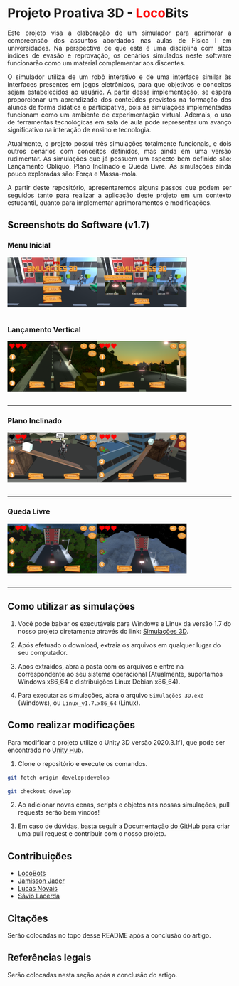 ﻿# Projeto Proativa 3D - <font color = 'red'>Loco</font>Bits

<p align = "justify">
Este projeto visa a elaboração de um simulador para aprimorar a compreensão dos assuntos abordados nas aulas de Física I em universidades. Na perspectiva de que esta é uma disciplina com altos índices de evasão e reprovação, os cenários simulados neste software funcionarão como um material complementar aos discentes.
</p>
<p align = "justify">
O simulador utiliza de um robô interativo e de uma interface similar às interfaces presentes em jogos eletrônicos, para que objetivos e conceitos sejam estabelecidos ao usuário. A partir dessa implementação, se espera proporcionar um aprendizado dos conteúdos previstos na formação dos alunos de forma didática e participativa, pois as simulações implementadas funcionam como um ambiente de experimentação virtual. Ademais, o uso de ferramentas tecnológicas em sala de aula pode representar um avanço significativo na interação de ensino e tecnologia.
</p>
<p align = "justify">
Atualmente, o projeto possui três simulações totalmente funcionais, e dois outros cenários com conceitos definidos, mas ainda em uma versão rudimentar. As simulações que já possuem um aspecto bem definido são: Lançamento Oblíquo, Plano Inclinado e Queda Livre. As simulações ainda pouco exploradas são: Força e Massa-mola.
</p>
<p align = "justify">
A partir deste repositório, apresentaremos alguns passos que podem ser seguidos tanto para realizar a aplicação deste projeto em um contexto estudantil, quanto para implementar aprimoramentos e modificações.
</p>

## Screenshots do Software (v1.7)
### Menu Inicial
<div style = "display : flex">
    <img style = "width: 40%" src = "./Imagens/menuIni_01.png">
    <img style = "width: 40%" src = "./Imagens/menuIni_02.png">
</div>
<br>

### Lançamento Vertical
<div style = "display : flex">
    <img style = "width: 40%" src = "./Imagens/lancamento_01.png">
    <img style = "width: 40%" src = "./Imagens/lancamento_02.png">
</div>
<br>
<hr>

### Plano Inclinado
<div style = "display : flex">
    <img style = "width: 40%" src = "./Imagens/plano_01.png">
    <img style = "width: 40%" src = "./Imagens/plano_02.png">
</div>
<br>
<hr>

### Queda Livre
<div style = "display : flex">
    <img style = "width: 40%" src = "./Imagens/queda_01.png">
    <img style = "width: 40%" src = "./Imagens/queda_02.png">
</div>
<br>
<hr>

## Como utilizar as simulações

1. Você pode baixar os executáveis para Windows e Linux da versão 1.7 do nosso projeto diretamente através do link: [Simulações 3D](https://drive.google.com/file/d/1JiflgDJl4TAVmc7Qy9IEyXw3b1apnbBJ/view?usp=sharing).

2. Após efetuado o download, extraia os arquivos em qualquer lugar do seu computador.

3. Após extraidos, abra a pasta com os arquivos e entre na correspondente ao seu sistema operacional (Atualmente, suportamos Windows x86_64 e distribuições Linux Debian x86_64).

4. Para executar as simulações, abra o arquivo `Simulações 3D.exe` (Windows), ou `Linux_v1.7.x86_64` (Linux).

## Como realizar modificações

Para modificar o projeto utilize o Unity 3D versão 2020.3.1f1, que pode ser encontrado no [Unity Hub](https://store.unity.com/pt/download).

1. Clone o repositório e execute os comandos.

```bash
git fetch origin develop:develop 
```

```bash
git checkout develop
```

2. Ao adicionar novas cenas, scripts e objetos nas nossas simulações, pull requests serão bem vindos! 

3. Em caso de dúvidas, basta seguir a [Documentação do GitHub](https://docs.github.com/pt/github/collaborating-with-pull-requests/proposing-changes-to-your-work-with-pull-requests/creating-a-pull-request) para criar uma pull request e contribuir com o nosso projeto.

## Contribuições

 - [LocoBots](https://www.instagram.com/locobots.ufop/)
 - [Jamisson Jader](https://www.instagram.com/jjader03/)
 - [Lucas Novais](https://www.instagram.com/l.novais_s/)
 - [Sávio Lacerda](https://www.instagram.com/savioslacerda/)

## Citações

Serão colocadas no topo desse README após a conclusão do artigo.

## Referências legais

Serão colocadas nesta seção após a conclusão do artigo.
